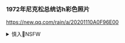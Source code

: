 ### 1972年尼克松总统访h彩色照片
https://new.qq.com/rain/a/20201110A0F96E00

<details><summary>慎入🔞NSFW</summary>

### 因“水门事件”而下台尼克松，究竟触怒了美国人的哪根神经？
https://new.qq.com/omn/20201106/20201106A060DG00.html

### 被美国人“搞垮”的日本首相：那个访h的田中角荣，为何下台了？
https://www.sohu.com/a/331347228_120237207

### 82年卡扎菲访h，提出向zg购买一样东西，遭到拒绝后再也没来了
https://baijiahao.baidu.com/s?id=1589101908703420677

### 得罪美国，被部下枪杀，将利比亚带入深渊的卡扎菲做错了什么？
https://baijiahao.baidu.com/s?id=1682341571968793248

### 当年宣布绞刑处死萨达姆的法官，后来怎么样了？下场真是大快人心
https://baijiahao.baidu.com/s?id=1604686119044079187

拉赫曼最终还是被抓获，他的下场比萨达姆还要悲惨，就算东躲西藏也没用，被“伊拉克与黎凡特y斯兰g武装抓后直接被斩首了。
![](https://ss2.baidu.com/6ONYsjip0QIZ8tyhnq/it/u=2478191501,3439928398&fm=173)

Not Safe For Work
![](https://upload.wikimedia.org/wikipedia/commons/thumb/d/d3/Biohazard_Symbol_Specification.png/210px-Biohazard_Symbol_Specification.png)

<details><summary><b>风险自理Use At Your Own Risk🈲</summary>

### 全球腐败丑闻都有zg的身影” 美助卿：zg海外活动“隐秘、胁迫和腐化
https://www.voachinese.com/a/stilwell-policy-address-on-china-malign-influence-20201030/5642982.html

</details>
</details>
